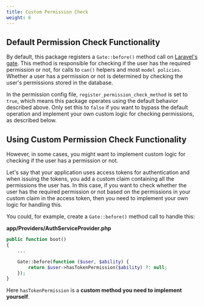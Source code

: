 ```yaml
---
title: Custom Permission Check
weight: 6
---
```


## Default Permission Check Functionality
By default, this package registers a `Gate::before()` method call on [Laravel's gate](https://laravel.com/docs/authorization). This method is responsible for checking if the user has the required permission or not, for calls to `can()` helpers and most `model policies`. Whether a user has a permission or not is determined by checking the user's permissions stored in the database.

In the permission config file, `register_permission_check_method` is set to `true`, which means this package operates using the default behavior described above. Only set this to `false` if you want to bypass the default operation and implement your own custom logic for checking permissions, as described below.

## Using Custom Permission Check Functionality

However, in some cases, you might want to implement custom logic for checking if the user has a permission or not.

Let's say that your application uses access tokens for authentication and when issuing the tokens, you add a custom claim containing all the permissions the user has. In this case, if you want to check whether the user has the required permission or not based on the permissions in your custom claim in the access token, then you need to implement your own logic for handling this.

You could, for example, create a `Gate::before()` method call to handle this:

**app/Providers/AuthServiceProvider.php**
```php
public function boot()
{
    ...

    Gate::before(function ($user, $ability) {
        return $user->hasTokenPermission($ability) ?: null;
    });
}
```
Here `hasTokenPermission` is a **custom method you need to implement yourself**.

